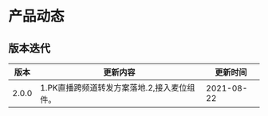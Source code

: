 # 产品动态

## 版本迭代

|  版本   | 更新内容  | 更新时间  |
|  ----  | ----  |----  |
| 2.0.0  | 1.PK直播跨频道转发方案落地.2,接入麦位组件。 |2021-08-22 |
